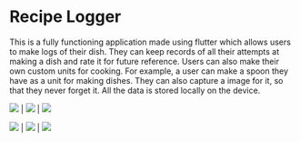 # Recipe Logger

This is a fully functioning application made using flutter which allows users to make logs of their dish. They can keep records of all their attempts at making a dish and rate it for future reference. Users can also make their own custom units for cooking. For example, a user can make a spoon they have as a unit for making dishes. They can also capture a image for it, so that they never forget it. All the data is stored locally on the device.

![](assets/main.png?raw=true) | ![](assets/ticket.png?raw=true) | ![](assets/info.png?raw=true)


![](assets/customInfo.png?raw=true) | ![](assets/fill.png?raw=true) | ![](assets/homeinfo.png?raw=true)
